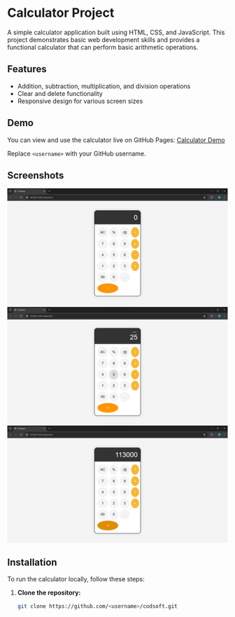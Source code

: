 # Calculator Project

A simple calculator application built using HTML, CSS, and JavaScript. This project demonstrates basic web development skills and provides a functional calculator that can perform basic arithmetic operations.

## Features

- Addition, subtraction, multiplication, and division operations
- Clear and delete functionality
- Responsive design for various screen sizes

## Demo

You can view and use the calculator live on GitHub Pages: [Calculator Demo](https://Hitesh9298.github.io/CODSOFT/)

Replace `<username>` with your GitHub username.

## Screenshots

![Calculator Screenshot 1](images/CalculatorScreenshot1.png)
![Calculator Screenshot 2](images/CalculatorScreenshot2.png)
![Calculator Screenshot 3](images/CalculatorScreenshot3.png)

## Installation

To run the calculator locally, follow these steps:

1. **Clone the repository:**
   ```bash
   git clone https://github.com/<username>/codsoft.git
